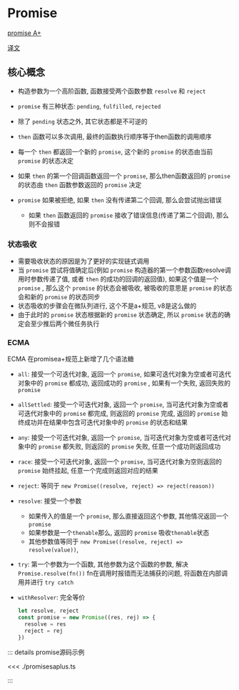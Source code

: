 # Promise

[promise A+](https://promisesaplus.com/)

[译文](https://promisesaplus.com.cn/)

## 核心概念

- 构造参数为一个高阶函数, 函数接受两个函数参数 `resolve` 和 `reject`

- `promise` 有三种状态: `pending`, `fulfilled`, `rejected`

- 除了 `pending` 状态之外, 其它状态都是不可逆的

- `then` 函数可以多次调用, 最终的函数执行顺序等于then函数的调用顺序

- 每一个 `then` 都返回一个新的 `promise`, 这个新的 `promise` 的状态由当前 `promise` 的状态决定

- 如果 `then` 的第一个回调函数返回一个 `promise`, 那么then函数返回的 `promise` 的状态由 `then` 函数参数返回的 `promise` 决定

- `promise` 如果被拒绝, 如果 `then` 没有传递第二个回调, 那么会尝试抛出错误
  - 如果 `then` 函数返回的 `promise` 接收了错误信息(传递了第二个回调), 那么则不会报错

### 状态吸收

- 需要吸收状态的原因是为了更好的实现链式调用
- 当 `promise` 尝试将值确定后(例如 `promise` 构造器的第一个参数函数resolve调用时参数传递了值, 或者 `then` 的成功的回调的返回值), 如果这个值是一个 `promise` , 那么这个 `promise` 的状态会被吸收, 被吸收的意思是 `promise` 的状态会和新的 `promise` 的状态同步
- 状态吸收的步骤会在微队列进行, 这个不是a+规范, v8是这么做的
- 由于此时的 `promise` 状态根据新的 `promise` 状态确定, 所以 `promise` 状态的确定会至少推后两个微任务执行

### ECMA

ECMA 在promisea+规范上新增了几个语法糖

- `all`: 接受一个可迭代对象, 返回一个 `promise`, 如果可迭代对象为空或者可迭代对象中的 `promise` 都成功, 返回成功的 `promise` , 如果有一个失败, 返回失败的 `promise`
- `allSettled`: 接受一个可迭代对象, 返回一个 `promise`, 当可迭代对象为空或者可迭代对象中的 `promise` 都完成, 则返回的 `promise` 完成, 返回的 `promise` 始终成功并在结果中包含可迭代对象中的 `promise` 的状态和结果
- `any`: 接受一个可迭代对象, 返回一个 `promise`, 当可迭代对象为空或者可迭代对象中的 `promise` 都失败, 则返回的 `promise` 失败, 任意一个成功则返回成功
- `race`: 接受一个可迭代对象, 返回一个 `promise`, 当可迭代对象为空则返回的 `promise` 始终挂起, 任意一个完成则返回对应的结果

- `reject`: 等同于 `new Promise((resolve, reject) => reject(reason))`
- `resolve`: 接受一个参数

  - 如果传入的值是一个 `promise`, 那么直接返回这个参数, 其他情况返回一个 `promise`
  - 如果参数是一个`thenable`那么, 返回的 `promise` 吸收`thenable`状态
  - 其他参数值等同于 `new Promise((resolve, reject) => resolve(value))`,

- `try`: 第一个参数为一个函数, 其他参数为这个函数的参数, 解决 `Promise.resolve(fn())` fn在调用时报错而无法捕获的问题, 将函数在内部调用并进行 `try catch`
- `withResolver`: 完全等价

  ```js
  let resolve, reject
  const promise = new Promise((res, rej) => {
  	resolve = res
  	reject = rej
  })
  ```

::: details promise源码示例

<<< ./promisesaplus.ts

:::
